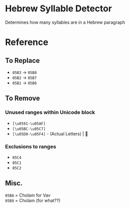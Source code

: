 # Hebrew Syllable Detector

Determines how many syllables are in a Hebrew paragraph

# Reference

## To Replace

-   `05B3` -> `05B8`
-   `05B2` -> `05B7`
-   `05B1` -> `05B6`

## To Remove

### Unused ranges within Unicode block

-   `[\u0591-\u05AF]`
-   `[\u05BC-\u05C7]`
-   `[\u05D0-\u05F4]` - (Actual Letters) | 🤔

### Exclusions to ranges

-   `05C4`
-   `05C1`
-   `05C2`

## Misc.

`05BA` = Cholam for Vav  
`05B9` = Cholam (for what??)
